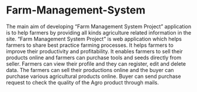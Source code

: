 # Farm-Management-System
The main aim of developing “Farm Management System Project” application is to help farmers by providing all kinds agriculture related information in the site. “Farm Management System Project” is web application which helps farmers to share best practice farming processes. It helps farmers to improve their productivity and profitability. It enables farmers to sell their products online and farmers can purchase tools and seeds directly from seller. Farmers can view their profile and they can register, edit and delete data. The farmers can sell their productions online and the buyer can purchase various agricultural products online. Buyer can send purchase request to check the quality of the Agro product through mails.
